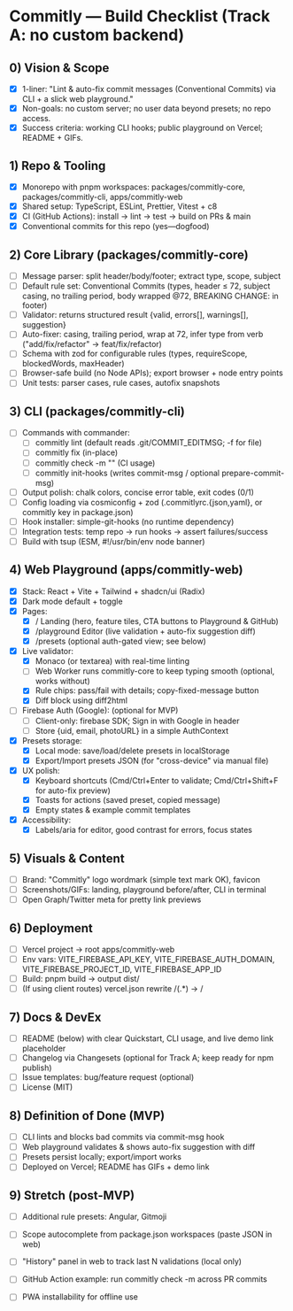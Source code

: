 # Commitly — Build Checklist (Track A: no custom backend)

## 0) Vision & Scope

- [x] 1-liner: "Lint & auto-fix commit messages (Conventional Commits) via CLI + a slick web playground."
- [x] Non-goals: no custom server; no user data beyond presets; no repo access.
- [x] Success criteria: working CLI hooks; public playground on Vercel; README + GIFs.

## 1) Repo & Tooling

- [x] Monorepo with pnpm workspaces: packages/commitly-core, packages/commitly-cli, apps/commitly-web
- [x] Shared setup: TypeScript, ESLint, Prettier, Vitest + c8
- [x] CI (GitHub Actions): install → lint → test → build on PRs & main
- [x] Conventional commits for this repo (yes—dogfood)

## 2) Core Library (packages/commitly-core)

- [ ] Message parser: split header/body/footer; extract type, scope, subject
- [ ] Default rule set: Conventional Commits (types, header ≤ 72, subject casing, no trailing period, body wrapped @72, BREAKING CHANGE: in footer)
- [ ] Validator: returns structured result {valid, errors[], warnings[], suggestion}
- [ ] Auto-fixer: casing, trailing period, wrap at 72, infer type from verb ("add/fix/refactor" → feat/fix/refactor)
- [ ] Schema with zod for configurable rules (types, requireScope, blockedWords, maxHeader)
- [ ] Browser-safe build (no Node APIs); export browser + node entry points
- [ ] Unit tests: parser cases, rule cases, autofix snapshots

## 3) CLI (packages/commitly-cli)

- [ ] Commands with commander:
  - [ ] commitly lint (default reads .git/COMMIT_EDITMSG; -f for file)
  - [ ] commitly fix (in-place)
  - [ ] commitly check -m "<msg>" (CI usage)
  - [ ] commitly init-hooks (writes commit-msg / optional prepare-commit-msg)
- [ ] Output polish: chalk colors, concise error table, exit codes (0/1)
- [ ] Config loading via cosmiconfig + zod (.commitlyrc.{json,yaml}, or commitly key in package.json)
- [ ] Hook installer: simple-git-hooks (no runtime dependency)
- [ ] Integration tests: temp repo → run hooks → assert failures/success
- [ ] Build with tsup (ESM, #!/usr/bin/env node banner)

## 4) Web Playground (apps/commitly-web)

- [x] Stack: React + Vite + Tailwind + shadcn/ui (Radix)
- [x] Dark mode default + toggle
- [x] Pages:
  - [x] / Landing (hero, feature tiles, CTA buttons to Playground & GitHub)
  - [x] /playground Editor (live validation + auto-fix suggestion diff)
  - [x] /presets (optional auth-gated view; see below)
- [x] Live validator:
  - [x] Monaco (or textarea) with real-time linting
  - [ ] Web Worker runs commitly-core to keep typing smooth (optional, works without)
  - [x] Rule chips: pass/fail with details; copy-fixed-message button
  - [x] Diff block using diff2html
- [ ] Firebase Auth (Google): (optional for MVP)
  - [ ] Client-only: firebase SDK; Sign in with Google in header
  - [ ] Store {uid, email, photoURL} in a simple AuthContext
- [x] Presets storage:
  - [x] Local mode: save/load/delete presets in localStorage
  - [x] Export/Import presets JSON (for "cross-device" via manual file)
- [x] UX polish:
  - [x] Keyboard shortcuts (Cmd/Ctrl+Enter to validate; Cmd/Ctrl+Shift+F for auto-fix preview)
  - [x] Toasts for actions (saved preset, copied message)
  - [x] Empty states & example commit templates
- [x] Accessibility:
  - [x] Labels/aria for editor, good contrast for errors, focus states

## 5) Visuals & Content

- [ ] Brand: "Commitly" logo wordmark (simple text mark OK), favicon
- [ ] Screenshots/GIFs: landing, playground before/after, CLI in terminal
- [ ] Open Graph/Twitter meta for pretty link previews

## 6) Deployment

- [ ] Vercel project → root apps/commitly-web
- [ ] Env vars: VITE_FIREBASE_API_KEY, VITE_FIREBASE_AUTH_DOMAIN, VITE_FIREBASE_PROJECT_ID, VITE_FIREBASE_APP_ID
- [ ] Build: pnpm build → output dist/
- [ ] (If using client routes) vercel.json rewrite /(.*) → /

## 7) Docs & DevEx

- [ ] README (below) with clear Quickstart, CLI usage, and live demo link placeholder
- [ ] Changelog via Changesets (optional for Track A; keep ready for npm publish)
- [ ] Issue templates: bug/feature request (optional)
- [ ] License (MIT)

## 8) Definition of Done (MVP)

- [ ] CLI lints and blocks bad commits via commit-msg hook
- [ ] Web playground validates & shows auto-fix suggestion with diff
- [ ] Presets persist locally; export/import works
- [ ] Deployed on Vercel; README has GIFs + demo link

## 9) Stretch (post-MVP)

- [ ] Additional rule presets: Angular, Gitmoji
- [ ] Scope autocomplete from package.json workspaces (paste JSON in web)
- [ ] "History" panel in web to track last N validations (local only)
- [ ] GitHub Action example: run commitly check -m across PR commits
- [ ] PWA installability for offline use

